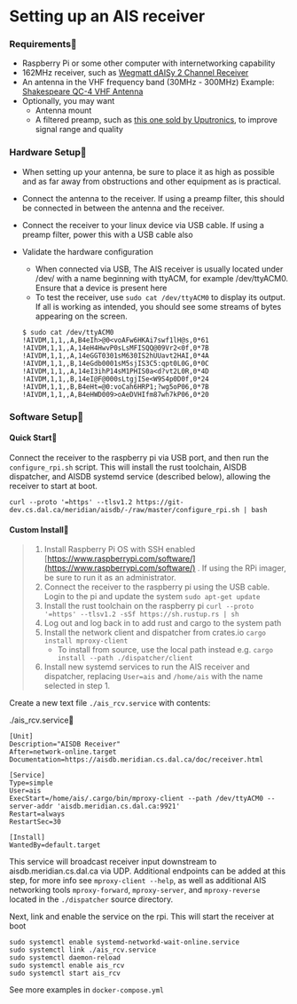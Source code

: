 # Setting up an AIS receiver

### Requirements

* Raspberry Pi or some other computer with internetworking capability
* 162MHz receiver, such as [Wegmatt dAISy 2 Channel Receiver](https://shop.wegmatt.com/collections/frontpage/products/daisy-2-dual-channel-ais-receiver-with-nmea-0183?variant=7103563628580)
* An antenna in the VHF frequency band (30MHz - 300MHz) Example: [Shakespeare QC-4 VHF Antenna](https://shakespeare-ce.com/marine/product/qc-4-quickconnect-vhf-antenna/)
* Optionally, you may want
  * Antenna mount
  * A filtered preamp, such as [this one sold by Uputronics](https://store.uputronics.com/index.php?route=product/product\&path=59\&product\_id=93), to improve signal range and quality

### Hardware Setup

* When setting up your antenna, be sure to place it as high as possible and as far away from obstructions and other equipment as is practical.
* Connect the antenna to the receiver. If using a preamp filter, this should be connected in between the antenna and the receiver.
* Connect the receiver to your linux device via USB cable. If using a preamp filter, power this with a USB cable also
*   Validate the hardware configuration

    * When connected via USB, The AIS receiver is usually located under /dev/ with a name beginning with ttyACM, for example /dev/ttyACM0. Ensure that a device is present here
    * To test the receiver, use `sudo cat /dev/ttyACM0` to display its output. If all is working as intended, you should see some streams of bytes appearing on the screen.

    ```
    $ sudo cat /dev/ttyACM0
    !AIVDM,1,1,,A,B4eIh>@0<voAFw6HKAi7swf1lH@s,0*61
    !AIVDM,1,1,,A,14eH4HwvP0sLsMFISQQ@09Vr2<0f,0*7B
    !AIVDM,1,1,,A,14eGGT0301sM630IS2hUUavt2HAI,0*4A
    !AIVDM,1,1,,B,14eGdb0001sM5sjIS3C5:qpt0L0G,0*0C
    !AIVDM,1,1,,A,14eI3ihP14sM1PHIS0a<d?vt2L0R,0*4D
    !AIVDM,1,1,,B,14eI@F@000sLtgjISe<W9S4p0D0f,0*24
    !AIVDM,1,1,,B,B4eHt=@0:voCah6HRP1;?wg5oP06,0*7B
    !AIVDM,1,1,,A,B4eHWD009>oAeDVHIfm87wh7kP06,0*20
    ```

### Software Setup

#### Quick Start

Connect the receiver to the raspberry pi via USB port, and then run the `configure_rpi.sh` script. This will install the rust toolchain, AISDB dispatcher, and AISDB systemd service (described below), allowing the receiver to start at boot.

```
curl --proto '=https' --tlsv1.2 https://git-dev.cs.dal.ca/meridian/aisdb/-/raw/master/configure_rpi.sh | bash
```

#### Custom Install

> 1. Install Raspberry Pi OS with SSH enabled [https://www.raspberrypi.com/software/](https://www.raspberrypi.com/software/) . If using the RPi imager, be sure to run it as an administrator.
> 2. Connect the receiver to the raspberry pi using the USB cable. Login to the pi and update the system `sudo apt-get update`
> 3. Install the rust toolchain on the raspberry pi `curl --proto '=https' --tlsv1.2 -sSf https://sh.rustup.rs | sh`
> 4. Log out and log back in to add rust and cargo to the system path
> 5. Install the network client and dispatcher from crates.io `cargo install mproxy-client`
>    * To install from source, use the local path instead e.g. `cargo install --path ./dispatcher/client`
> 6. Install new systemd services to run the AIS receiver and dispatcher, replacing `User=ais` and `/home/ais` with the name selected in step 1.

Create a new text file `./ais_rcv.service` with contents:

./ais\_rcv.service

```
[Unit]
Description="AISDB Receiver"
After=network-online.target
Documentation=https://aisdb.meridian.cs.dal.ca/doc/receiver.html

[Service]
Type=simple
User=ais
ExecStart=/home/ais/.cargo/bin/mproxy-client --path /dev/ttyACM0 --server-addr 'aisdb.meridian.cs.dal.ca:9921'
Restart=always
RestartSec=30

[Install]
WantedBy=default.target
```

This service will broadcast receiver input downstream to aisdb.meridian.cs.dal.ca via UDP. Additional endpoints can be added at this step, for more info see `mproxy-client --help`, as well as additional AIS networking tools `mproxy-forward`, `mproxy-server`, and `mproxy-reverse` located in the `./dispatcher` source directory.

Next, link and enable the service on the rpi. This will start the receiver at boot

```
sudo systemctl enable systemd-networkd-wait-online.service
sudo systemctl link ./ais_rcv.service
sudo systemctl daemon-reload
sudo systemctl enable ais_rcv
sudo systemctl start ais_rcv
```

See more examples in `docker-compose.yml`
